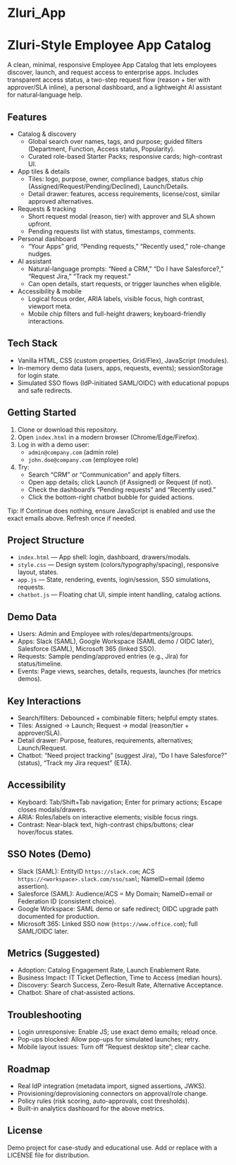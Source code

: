 # Zluri_App
# Zluri-Style Employee App Catalog

A clean, minimal, responsive Employee App Catalog that lets employees discover, launch, and request access to enterprise apps. Includes transparent access status, a two-step request flow (reason + tier with approver/SLA inline), a personal dashboard, and a lightweight AI assistant for natural‑language help.

## Features

- Catalog & discovery
  - Global search over names, tags, and purpose; guided filters (Department, Function, Access status, Popularity).
  - Curated role-based Starter Packs; responsive cards; high-contrast UI.
- App tiles & details
  - Tiles: logo, purpose, owner, compliance badges, status chip (Assigned/Request/Pending/Declined), Launch/Details.
  - Detail drawer: features, access requirements, license/cost, similar approved alternatives.
- Requests & tracking
  - Short request modal (reason, tier) with approver and SLA shown upfront.
  - Pending requests list with status, timestamps, comments.
- Personal dashboard
  - “Your Apps” grid, “Pending requests,” “Recently used,” role-change nudges.
- AI assistant
  - Natural-language prompts: “Need a CRM,” “Do I have Salesforce?,” “Request Jira,” “Track my request.”
  - Can open details, start requests, or trigger launches when eligible.
- Accessibility & mobile
  - Logical focus order, ARIA labels, visible focus, high contrast, viewport meta.
  - Mobile chip filters and full-height drawers; keyboard-friendly interactions.

## Tech Stack

- Vanilla HTML, CSS (custom properties, Grid/Flex), JavaScript (modules).
- In-memory demo data (users, apps, requests, events); sessionStorage for login state.
- Simulated SSO flows (IdP-initiated SAML/OIDC) with educational popups and safe redirects.

## Getting Started

1. Clone or download this repository.
2. Open `index.html` in a modern browser (Chrome/Edge/Firefox).
3. Log in with a demo user:
   - `admin@company.com` (admin role)
   - `john.doe@company.com` (employee role)
4. Try:
   - Search “CRM” or “Communication” and apply filters.
   - Open app details; click Launch (if Assigned) or Request (if not).
   - Check the dashboard’s “Pending requests” and “Recently used.”
   - Click the bottom-right chatbot bubble for guided actions.

Tip: If Continue does nothing, ensure JavaScript is enabled and use the exact emails above. Refresh once if needed.

## Project Structure

- `index.html` — App shell: login, dashboard, drawers/modals.
- `style.css` — Design system (colors/typography/spacing), responsive layout, states.
- `app.js` — State, rendering, events, login/session, SSO simulations, requests.
- `chatbot.js` — Floating chat UI, simple intent handling, catalog actions.

## Demo Data

- Users: Admin and Employee with roles/departments/groups.
- Apps: Slack (SAML), Google Workspace (SAML demo / OIDC later), Salesforce (SAML), Microsoft 365 (linked SSO).
- Requests: Sample pending/approved entries (e.g., Jira) for status/timeline.
- Events: Page views, searches, details, requests, launches (for metrics demos).

## Key Interactions

- Search/filters: Debounced + combinable filters; helpful empty states.
- Tiles: Assigned → Launch; Request → modal (reason/tier + approver/SLA).
- Detail drawer: Purpose, features, requirements, alternatives; Launch/Request.
- Chatbot: “Need project tracking” (suggest Jira), “Do I have Salesforce?” (status), “Track my Jira request” (ETA).

## Accessibility

- Keyboard: Tab/Shift+Tab navigation; Enter for primary actions; Escape closes modals/drawers.
- ARIA: Roles/labels on interactive elements; visible focus rings.
- Contrast: Near-black text, high-contrast chips/buttons; clear hover/focus states.

## SSO Notes (Demo)

- Slack (SAML): EntityID `https://slack.com`; ACS `https://<workspace>.slack.com/sso/saml`; NameID=email (demo assertion).
- Salesforce (SAML): Audience/ACS = My Domain; NameID=email or Federation ID (consistent choice).
- Google Workspace: SAML demo or safe redirect; OIDC upgrade path documented for production.
- Microsoft 365: Linked SSO now (`https://www.office.com`); full SAML/OIDC later.

## Metrics (Suggested)

- Adoption: Catalog Engagement Rate, Launch Enablement Rate.
- Business Impact: IT Ticket Deflection, Time to Access (median hours).
- Discovery: Search Success, Zero-Result Rate, Alternative Acceptance.
- Chatbot: Share of chat-assisted actions.

## Troubleshooting

- Login unresponsive: Enable JS; use exact demo emails; reload once.
- Pop-ups blocked: Allow pop-ups for simulated launches; retry.
- Mobile layout issues: Turn off “Request desktop site”; clear cache.

## Roadmap

- Real IdP integration (metadata import, signed assertions, JWKS).
- Provisioning/deprovisioning connectors on approval/role change.
- Policy rules (risk scoring, auto-approvals, cost thresholds).
- Built-in analytics dashboard for the above metrics.

## License

Demo project for case-study and educational use. Add or replace with a LICENSE file for distribution.
